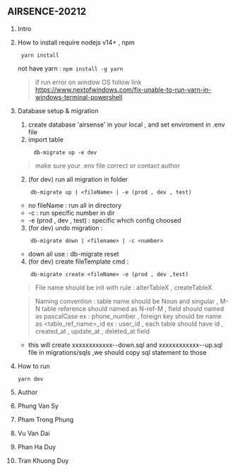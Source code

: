 ## AIRSENCE-20212
1. Intro

2. How to install
   require nodejs v14+ , npm
   ```
    yarn install
   ```
   not have yarn : `npm install -g yarn`

   > if run error on window OS follow link https://www.nextofwindows.com/fix-unable-to-run-yarn-in-windows-terminal-powershell

3. Database setup & migration
   1. create database 'airsense' in your local , and set enviroment in .env file
   2. import table
   ```
        db-migrate up -e dev
   ```
   > make sure your .env file correct or contact author

   2. (for dev) run all migration in folder
    ```
        db-migrate up | <fileName> | -e (prod , dev , test)

    ```
    - no fileName : run all in directory
    - -c <number> : run specific number in dir
    - -e (prod , dev , test) : specific which config choosed

    3. (for dev) undo migration :
    ```
        db-migrate down | <filename> | -c <number>
    ```
    - down all use : db-migrate reset

    4. (for dev) create fileTemplate cmd :
    ```
        db-migrate create <fileName> -e (prod , dev ,test)
    ```
    > File name should be init with rule : alterTableX , createTableX

    > Naming convention : table name should be Noun and singular , M-N table reference should named as N-ref-M , field should named as pascalCase ex : phone_number , foreign key should be name as <table_ref_name>_id ex : user_id , each table should have id , created_at , update_at , deleted_at field
    - this will create xxxxxxxxxxxx-<fileName>-down.sql and xxxxxxxxxxxx-<fileName>-up.sql file in migrations/sqls ,we should copy sql statement to those
4. How to run
   ```
   yarn dev
   ```
5. Author
6. Phung Van Sy
7. Pham Trong Phung
8. Vu Van Dai
9. Phan Ha Duy
10. Tran Khuong Duy
